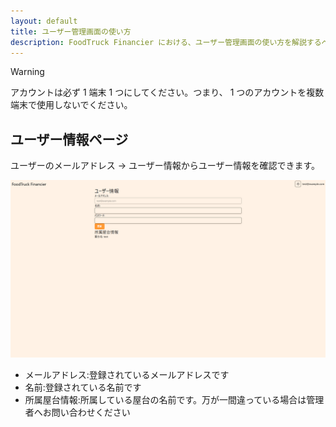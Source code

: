 ```yaml
---
layout: default
title: ユーザー管理画面の使い方
description: FoodTruck Financier における、ユーザー管理画面の使い方を解説するページです。
---
```


> [!WARNING]
> アカウントは必ず 1 端末 1 つにしてください。つまり、 1 つのアカウントを複数端末で使用しないでください。

## ユーザー情報ページ

ユーザーのメールアドレス → ユーザー情報からユーザー情報を確認できます。

![ユーザー管理画面](../images/users/1.webp)

- メールアドレス:登録されているメールアドレスです
- 名前:登録されている名前です
- 所属屋台情報:所属している屋台の名前です。万が一間違っている場合は管理者へお問い合わせください
